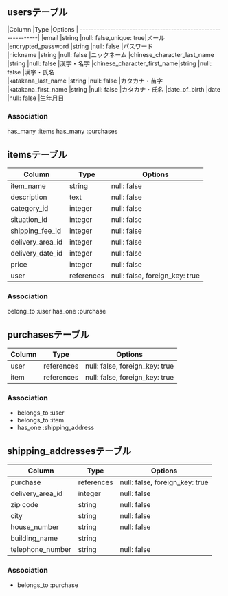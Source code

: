 ## usersテーブル

|Column                      |Type   |Options                 |
--------------------------------------------------------------|
|email                       |string |null: false,unique: true|メール
|encrypted_password          |string |null: false             |パスワード  
|nickname                    |string |null: false             |ニックネーム
|chinese_character_last_name |string |null: false             |漢字・名字
|chinese_character_first_name|string |null: false             |漢字・氏名      
|katakana_last_name          |string |null: false             |カタカナ・苗字
|katakana_first_name         |string |null: false             |カタカナ・氏名
|date_of_birth               |date   |null: false             |生年月日

### Association
has_many    :items
has_many    :purchases



## itemsテーブル

| Column         | Type        | Options                                          |
|----------------|-------------|--------------------------------------------------|
|item_name       |string       |null: false                                       |商品名
|description     |text         |null: false                                       |商品説明
|category_id     |integer      |null: false                                       |カテゴリー
|situation_id    |integer      |null: false                                       |商品の状態
|shipping_fee_id |integer      |null: false                                       |配送料の負担
|delivery_area_id|integer      |null: false                                       |発送元の地域
|delivery_date_id|integer      |null: false                                       |発送までの日数
|price           |integer      |null: false                                       |価格
|user            |references   | null: false, foreign_key: true                   |※外部キー


### Association
belong_to :user
has_one   :purchase



## purchasesテーブル

| Column | Type        | Options                        |
|--------|-------------| ------------------------------ |
|user    | references  | null: false, foreign_key: true |
|item    | references  | null: false, foreign_key: true |

### Association
- belongs_to :user
- belongs_to :item
- has_one    :shipping_address


## shipping_addressesテーブル

| Column         | Type       | Options                        |
|----------------|------------| ------------------------------ |
|purchase        |references  |null: false, foreign_key: true  |購入
|delivery_area_id|integer     |null: false                     |発送元の地域
|zip code        |string      |null: false                     |郵便番号  
|city            |string      |null: false                     |市区町村  
|house_number    |string      |null: false                     |番地
|building_name   |string      |                                |建物名
|telephone_number|string      |null: false                     |電話番号
### Association
- belongs_to :purchase


